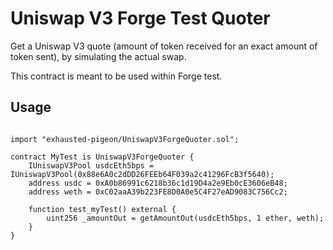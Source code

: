 # Uniswap V3 Forge Test Quoter

Get a Uniswap V3 quote (amount of token received for an exact amount of token sent), by simulating the actual swap.

This contract is meant to be used within Forge test.

## Usage

```solidity

import "exhausted-pigeon/UniswapV3ForgeQuoter.sol";

contract MyTest is UniswapV3ForgeQuoter {
    IUniswapV3Pool usdcEth5bps = IUniswapV3Pool(0x88e6A0c2dDD26FEEb64F039a2c41296FcB3f5640);
    address usdc = 0xA0b86991c6218b36c1d19D4a2e9Eb0cE3606eB48;
    address weth = 0xC02aaA39b223FE8D0A0e5C4F27eAD9083C756Cc2;

    function test_myTest() external {
        uint256 _amountOut = getAmountOut(usdcEth5bps, 1 ether, weth);
    }
}
```